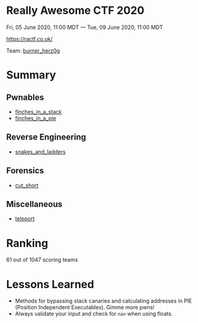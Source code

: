 # Really Awesome CTF 2020
Fri, 05 June 2020, 11:00 MDT — Tue, 09 June 2020, 11:00 MDT 

<https://ractf.co.uk/>

Team: [burner_herz0g](https://ctftime.org/team/63292)

# Summary

## Pwnables

* [finches_in_a_stack](finches_in_a_stack/)
* [finches_in_a_pie](finches_in_a_pie/)

## Reverse Engineering

* [snakes_and_ladders](snakes_and_ladders/)

## Forensics

* [cut_short](cut_short/)

## Miscellaneous

* [teleport](teleport/)

# Ranking

61 out of 1047 scoring teams

# Lessons Learned

* Methods for bypassing stack canaries and calculating addresses in PIE (Position Independent Executables). Gimme more pwns!
* Always validate your input and check for `nan` when using floats.

